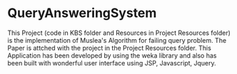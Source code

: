 QueryAnsweringSystem
====================
This Project (code in KBS folder and Resources in Project Resources folder) is the implementation of Muslea's Algorithm for failing query problem. The Paper is attched with the project in the Project Resources folder. This Application has been developed by using the weka library and also has been built with wonderful user interface using JSP, Javascript, Jquery.
